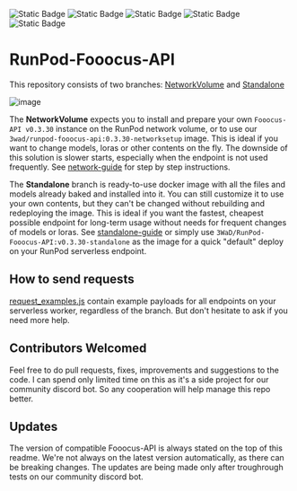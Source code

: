 ![Static Badge](https://img.shields.io/badge/API_version-0.3.30-blue) ![Static Badge](https://img.shields.io/badge/API_coverage-100%25-vividgreen) ![Static Badge](https://img.shields.io/badge/API_tests-passed-vividgreen) ![Static Badge](https://img.shields.io/badge/Known_bugs-0-vividgreen) ![Static Badge](https://img.shields.io/badge/Fooocus_version-2.1.862-lightgrey)

# RunPod-Fooocus-API

This repository consists of two branches:
[NetworkVolume](https://github.com/davefojtik/RunPod-Fooocus-API/tree/NetworkVolume) and [Standalone](https://github.com/davefojtik/RunPod-Fooocus-API/tree/Standalone)  
  
![image](https://github.com/davefojtik/RunPod-Fooocus-API/assets/66263283/88d74dd7-2dcd-44a8-af01-f1ce29bfb713)


The **NetworkVolume** expects you to install and prepare your own `Fooocus-API v0.3.30` instance on the RunPod network volume, or to use our `3wad/runpod-fooocus-api:0.3.30-networksetup` image. This is ideal if you want to change models, loras or other contents on the fly. The downside of this solution is slower starts, especially when the endpoint is not used frequently. See [network-guide](https://github.com/davefojtik/RunPod-Fooocus-API/blob/NetworkVolume/docs/network-guide.md) for step by step instructions.

The **Standalone** branch is ready-to-use docker image with all the files and models already baked and installed into it. You can still customize it to use your own contents, but they can't be changed without rebuilding and redeploying the image. This is ideal if you want the fastest, cheapest possible endpoint for long-term usage without needs for frequent changes of models or loras. See [standalone-guide](https://github.com/davefojtik/RunPod-Fooocus-API/blob/Standalone/docs/standalone-guide.md) or simply use `3WaD/RunPod-Fooocus-API:v0.3.30-standalone` as the image for a quick "default" deploy on your RunPod serverless endpoint.

## How to send requests
[request_examples.js](https://github.com/davefojtik/RunPod-Fooocus-API/blob/Standalone/docs/request_examples.js) contain example payloads for all endpoints on your serverless worker, regardless of the branch. But don't hesitate to ask if you need more help.

## Contributors Welcomed
Feel free to do pull requests, fixes, improvements and suggestions to the code. I can spend only limited time on this as it's a side project for our community discord bot. So any cooperation will help manage this repo better.

## Updates
The version of compatible Fooocus-API is always stated on the top of this readme. We're not always on the latest version automatically, as there can be breaking changes. The updates are being made only after troughrough tests on our community discord bot.
